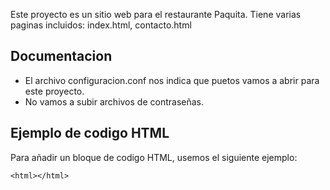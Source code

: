 Este proyecto es un sitio web para el restaurante Paquita.
Tiene varias paginas incluidos: index.html, contacto.html

## Documentacion

- El archivo configuracion.conf nos indica que puetos vamos a abrir para este proyecto.
- No vamos a subir archivos de contraseñas.

## Ejemplo de codigo HTML

Para añadir un bloque de codigo HTML, usemos el siguiente ejemplo:

```
<html></html> 
``` 